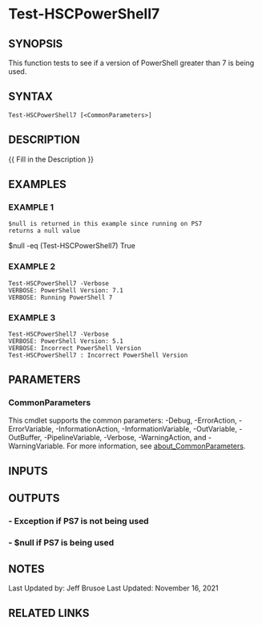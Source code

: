 # Test-HSCPowerShell7

## SYNOPSIS
This function tests to see if a version of PowerShell
greater than 7 is being used.

## SYNTAX

```
Test-HSCPowerShell7 [<CommonParameters>]
```

## DESCRIPTION
{{ Fill in the Description }}

## EXAMPLES

### EXAMPLE 1
```
$null is returned in this example since running on PS7
returns a null value
```

$null -eq (Test-HSCPowerShell7)
True

### EXAMPLE 2
```
Test-HSCPowerShell7 -Verbose
VERBOSE: PowerShell Version: 7.1
VERBOSE: Running PowerShell 7
```

### EXAMPLE 3
```
Test-HSCPowerShell7 -Verbose
VERBOSE: PowerShell Version: 5.1
VERBOSE: Incorrect PowerShell Version
Test-HSCPowerShell7 : Incorrect PowerShell Version
```

## PARAMETERS

### CommonParameters
This cmdlet supports the common parameters: -Debug, -ErrorAction, -ErrorVariable, -InformationAction, -InformationVariable, -OutVariable, -OutBuffer, -PipelineVariable, -Verbose, -WarningAction, and -WarningVariable. For more information, see [about_CommonParameters](http://go.microsoft.com/fwlink/?LinkID=113216).

## INPUTS

## OUTPUTS

### - Exception if PS7 is not being used
### - $null if PS7 is being used
## NOTES
Last Updated by: Jeff Brusoe
Last Updated: November 16, 2021

## RELATED LINKS
